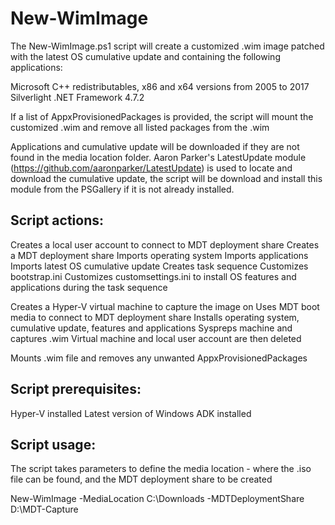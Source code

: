 # New-WimImage
The New-WimImage.ps1 script will create a customized .wim image patched with the latest OS cumulative update and containing the following applications:

Microsoft C++ redistributables, x86 and x64 versions from 2005 to 2017
Silverlight
.NET Framework 4.7.2

If a list of AppxProvisionedPackages is provided, the script will mount the customized .wim and remove all listed packages from the .wim

Applications and cumulative update will be downloaded if they are not found in the media location folder.
Aaron Parker's LatestUpdate module (https://github.com/aaronparker/LatestUpdate) is used to locate and download the cumulative update, the script will be download and install this module from the PSGallery if it is not already installed.

Script actions:
---------------
Creates a local user account to connect to MDT deployment share
Creates a MDT deployment share
Imports operating system
Imports applications
Imports latest OS cumulative update
Creates task sequence
Customizes bootstrap.ini
Customizes customsettings.ini to install OS features and applications during the task sequence

Creates a Hyper-V virtual machine to capture the image on
Uses MDT boot media to connect to MDT deployment share
Installs operating system, cumulative update, features and applications
Syspreps machine and captures .wim
Virtual machine and local user account are then deleted

Mounts .wim file and removes any unwanted AppxProvisionedPackages

Script prerequisites:
---------------------
Hyper-V installed
Latest version of Windows ADK installed

Script usage:
-------------
The script takes parameters to define the media location - where the .iso file can be found, and the MDT deployment share to be created

New-WimImage -MediaLocation C:\Downloads -MDTDeploymentShare D:\MDT-Capture
